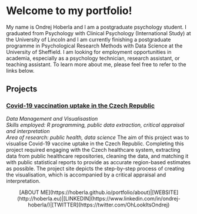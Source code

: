 # Welcome to my portfolio!

My name is Ondrej Hoberla and I am a postgraduate psychology student. I graduated from Psychology with Clinical Psychology (International Study) at the University of Lincoln and I am currently finishing a postgraduate programme in Psychological Research Methods with Data Science at the University of Sheffield. I am looking for employment opportunities in academia, especially as a psychology technician, research assistant, or teaching assistant.
To learn more about me, please feel free to refer to the links below.

## Projects

### [Covid-19 vaccination uptake in the Czech Republic](https://hoberla.github.io/portfolio/dataviz/)
*Data Management and Visualisastion\
Skills employed: R programming, public data extraction, critical appraisal and interpretation\
Area of research: public health, data science*
The aim of this project was to visualise Covid-19 vaccine uptake in the Czech Republic. Completing this project required engaging with the Czech healthcare system, extracting data from public healthcare repositories, cleaning the data, and matching it with public statistical reports to provide as accurate region-based estimates as possible. The project site depicts the step-by-step process of creating the visualisation, which is accompanied by a critical appraisal and interpretation.

<center>
[ABOUT ME](https://hoberla.github.io/portfolio/about)|[WEBSITE](http://hoberla.eu)|[LINKEDIN](https://www.linkedin.com/in/ondrej-hoberla/)|[TWITTER](https://twitter.com/OhLookItsOndrej)
</center>
